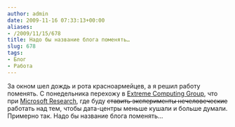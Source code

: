 ```yaml
---
author: admin
date: 2009-11-16 07:33:13+00:00
aliases:
- /2009/11/15/678
title: Надо бы название блога поменять…
slug: 678
tags:
- Блог
- Работа
---
```


За окном шел дождь и рота красноармейцев, а я решил работу поменять. С понедельника перехожу в [Extreme Computing Group](http://research.microsoft.com/en-us/labs/ccf/default.aspx), что при [Microsoft Research](http://research.microsoft.com/en-us/default.aspx), где буду <del>ставить эксперименты нечеловеческие</del> работать над тем, чтобы дата-центры меньше кушали и больше думали. Примерно так. Надо бы название блога поменять…
